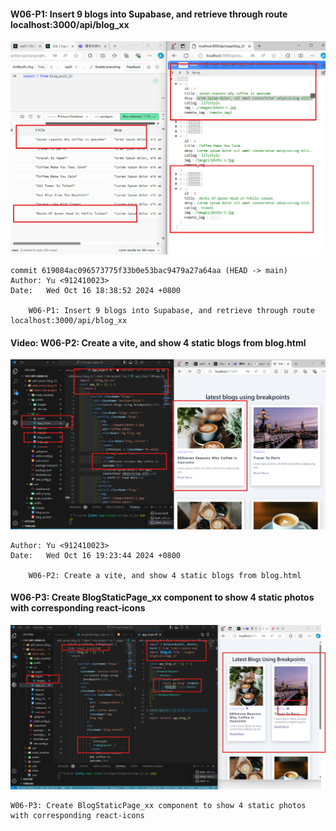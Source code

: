 #### W06-P1: Insert 9 blogs into Supabase, and retrieve through route localhost:3000/api/blog_xx

![](w06-p1.png)

```
commit 619084ac096573775f33b0e53bac9479a27a64aa (HEAD -> main)
Author: Yu <912410023>
Date:   Wed Oct 16 18:38:52 2024 +0800

    W06-P1: Insert 9 blogs into Supabase, and retrieve through route localhost:3000/api/blog_xx
```

#### Video: W06-P2: Create a vite, and show 4 static blogs from blog.html

![](w06-p2.png)

```
Author: Yu <912410023>
Date:   Wed Oct 16 19:23:44 2024 +0800

    W06-P2: Create a vite, and show 4 static blogs from blog.html
```

#### W06-P3: Create BlogStaticPage_xx component to show 4 static photos with corresponding react-icons

![](w06-p3.png)

```
W06-P3: Create BlogStaticPage_xx component to show 4 static photos with corresponding react-icons
```

